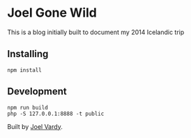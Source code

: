 # Joel Gone Wild

This is a blog initially built to document my 2014 Icelandic trip

## Installing

```
npm install
```

## Development

```
npm run build
php -S 127.0.0.1:8888 -t public
```

Built by [Joel Vardy](https://joelvardy.com/).
